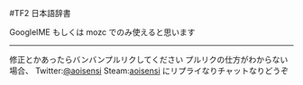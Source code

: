 #TF2 日本語辞書

GoogleIME もしくは mozc でのみ使えると思います

-------------------------

修正とかあったらバンバンプルリクしてください 
プルリクの仕方がわからない場合、 
Twitter:[@aoisensi](http://twitter.com/aoisensi) 
Steam:[aoisensi](http://steamcommunity.com/id/aoisensi) 
にリプライなりチャットなりどうぞ
